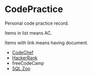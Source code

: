 # CodePractice

Personal code practice record. 

Items in list means AC.

Items with link means having document.

* [CodeChef](https://blog.fish-404.icu/CodePractice/CodeChef/)
* [HackerRank](https://blog.fish-404.icu/CodePractice/HackerRank/)
* freeCodeCamp
* [SQL Zoo](https://blog.fish-404.icu/CodePractice/SQL%20Zoo/)
